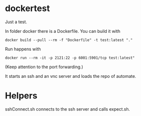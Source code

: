# dockertest
Just a test.

In folder docker there is a Dockerfile. You can build it with
```
docker build --pull --rm -f "Dockerfile" -t test:latest "."
```

Run happens with
```
docker run --rm -it -p 2121:22 -p 6001:5901/tcp test:latest"
```
(Keep attention to the port forwarding.)

It starts an ssh and an vnc server and loads the repo of automate.

# Helpers
sshConnect.sh connects to the ssh server and calls expect.sh. 
